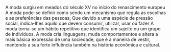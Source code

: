 A moda surgiu em meados do século XV no início do renascimento europeu 
A moda pode-se definir como sendo um mecanismo que regula as escolhas e as preferências das pessoas,
Que devido a uma espécie de pressão social, indica-lhes aquilo que devem consumir, utilizar, usar ou fazer
A moda torna-se um hábito repetitivo que identifica um sujeito ou um grupo de indivíduos.
A moda cria linguagens, muda comportamentos e altera a mais básica expressão de uma sociedade, que é a maneira de vestir, mantendo a sua forte influência também na história econômica e cultural.
